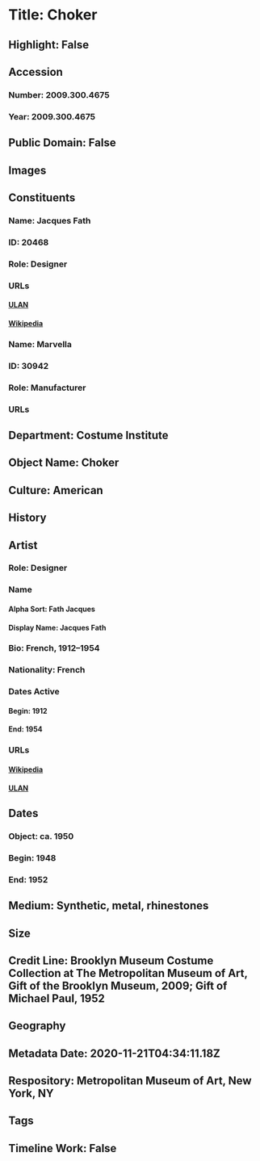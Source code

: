 # Title: Choker
## Highlight: False
## Accession
### Number: 2009.300.4675
### Year: 2009.300.4675
## Public Domain: False
## Images
## Constituents
### Name: Jacques Fath
### ID: 20468
### Role: Designer
### URLs
#### [ULAN](http://vocab.getty.edu/page/ulan/500096338)
#### [Wikipedia](https://www.wikidata.org/wiki/Q1028975)
### Name: Marvella
### ID: 30942
### Role: Manufacturer
### URLs
## Department: Costume Institute
## Object Name: Choker
## Culture: American
## History
## Artist
### Role: Designer
### Name
#### Alpha Sort: Fath Jacques
#### Display Name: Jacques Fath
### Bio: French, 1912–1954
### Nationality: French
### Dates Active
#### Begin: 1912
#### End: 1954
### URLs
#### [Wikipedia](https://www.wikidata.org/wiki/Q1028975)
#### [ULAN](http://vocab.getty.edu/page/ulan/500096338)
## Dates
### Object: ca. 1950
### Begin: 1948
### End: 1952
## Medium: Synthetic, metal, rhinestones
## Size
## Credit Line: Brooklyn Museum Costume Collection at The Metropolitan Museum of Art, Gift of the Brooklyn Museum, 2009; Gift of Michael Paul, 1952
## Geography
## Metadata Date: 2020-11-21T04:34:11.18Z
## Respository: Metropolitan Museum of Art, New York, NY
## Tags
## Timeline Work: False